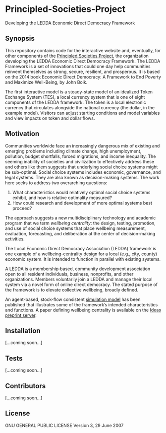 # Principled-Societies-Project
Developing the LEDDA Economic Direct Democracy Framework

## Synopsis

This repository contains code for the interactive website and, eventually, for other components of the [Principled Societies Project](http://www.PrincipledSocietiesProject.org), the organization developing the LEDDA Economic Direct Democracy Framework. The LEDDA Framework is a set of innovations that could one day help communities reinvent themselves as strong, secure, resilient, and prosperous. It is based on the 2014 book Economic Direct Democracy: A Framework to End Poverty and Maximize Well-Being, by John Boik.

The first interactive model is a steady-state model of an idealized Token Exchange System (TES), a local currency system that is one of eight components of the LEDDA framework. The token is a local electronic currency that 
circulates alongside the national currency (the dollar, in the example model). Visitors can adjust starting conditions and model variables and view impacts on token and dollar flows. 

## Motivation

Communities worldwide face an increasingly dangerous mix of existing and emerging problems including climate change, high unemployment, pollution, budget shortfalls, forced migrations, and income inequality. The seeming inability of societies and civilization to effectively address these and others like them suggests that underlying social choice systems might be sub-optimal. Social choice systems includes economic, governance, and legal systems. They are also known as decision-making systems. The work here seeks to address two overarching questions:

1. What characteristics would relatively optimal social choice systems exhibit, and how is relative optimality measured?
2. How could research and development of more optimal systems best proceed?

The approach suggests a new multidisciplinary technology and academic program that we term *wellbeing centrality*: the design, testing, promotion, and use of social choice systems that place wellbeing measurement, evaluation, forecasting, and deliberation at the center of decision-making activities. 

The Local Economic Direct Democracy Association (LEDDA) framework is one example of a wellbeing-centrality design for a local  (e.g., city, county) economic system. It is intended to function in parallel with existing systems. 

A LEDDA is a membership‐based, community development association open to all resident individuals, business, nonprofits, and other organizations. Members voluntarily join a LEDDA and manage their local system via a novel form of online direct democracy. The stated purpose of the framework is to elevate collective wellbeing, broadly defined. 

An agent-based, stock-flow consistent [simulation model](https://ijccr.net/2014/10/14/first-micro-simulation-model-of-a-ledda-community-currency-dollar-economy/) has been published that illustrates some of the framework’s intended characteristics and functions. A paper defining wellbeing centrality is available on the [Ideas preprint server](https://ideas.repec.org/p/psp/wpaper/0005.html).



## Installation

[...coming soon...]

## Tests

[...coming soon...]

## Contributors

[...coming soon...]

## License

GNU GENERAL PUBLIC LICENSE Version 3, 29 June 2007
